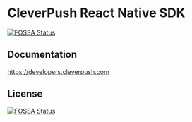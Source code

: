 # CleverPush React Native SDK
[![FOSSA Status](https://app.fossa.com/api/projects/git%2Bgithub.com%2Fcleverpush%2Fcleverpush-react-native-sdk.svg?type=shield)](https://app.fossa.com/projects/git%2Bgithub.com%2Fcleverpush%2Fcleverpush-react-native-sdk?ref=badge_shield)


## Documentation

https://developers.cleverpush.com


## License
[![FOSSA Status](https://app.fossa.com/api/projects/git%2Bgithub.com%2Fcleverpush%2Fcleverpush-react-native-sdk.svg?type=large)](https://app.fossa.com/projects/git%2Bgithub.com%2Fcleverpush%2Fcleverpush-react-native-sdk?ref=badge_large)